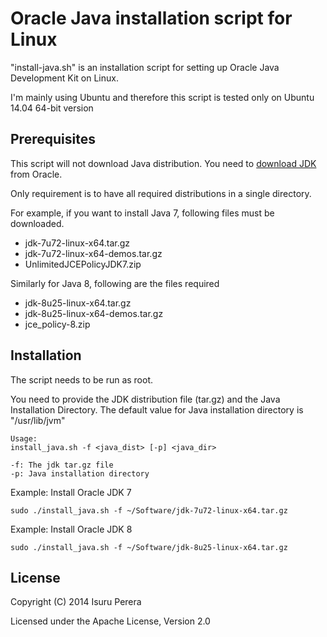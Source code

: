 Oracle Java installation script for Linux
=========================================

"install-java.sh" is an installation script for setting up Oracle Java Development Kit on Linux.

I'm mainly using Ubuntu and therefore this script is tested only on Ubuntu 14.04 64-bit version

## Prerequisites

This script will not download Java distribution. You need to [download JDK] from Oracle. 

Only requirement is to have all required distributions in a single directory.

For example, if you want to install Java 7, following files must be downloaded.

 - jdk-7u72-linux-x64.tar.gz
 - jdk-7u72-linux-x64-demos.tar.gz
 - UnlimitedJCEPolicyJDK7.zip

Similarly for Java 8, following are the files required

 - jdk-8u25-linux-x64.tar.gz
 - jdk-8u25-linux-x64-demos.tar.gz
 - jce_policy-8.zip

## Installation

The script needs to be run as root.

You need to provide the JDK distribution file (tar.gz) and the Java Installation Directory. The default value for Java installation directory is "/usr/lib/jvm"

```
Usage: 
install_java.sh -f <java_dist> [-p] <java_dir>

-f: The jdk tar.gz file
-p: Java installation directory
```

Example: Install Oracle JDK 7

`sudo ./install_java.sh -f ~/Software/jdk-7u72-linux-x64.tar.gz`

Example: Install Oracle JDK 8

`sudo ./install_java.sh -f ~/Software/jdk-8u25-linux-x64.tar.gz`

## License

Copyright (C) 2014 Isuru Perera

Licensed under the Apache License, Version 2.0

[download JDK]: http://www.oracle.com/technetwork/java/javase/downloads/index.html

